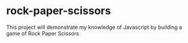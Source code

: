 # rock-paper-scissors
This project will demonstrate my knowledge of Javascript by building a game of Rock Paper Scissors
